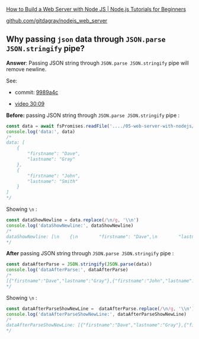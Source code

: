 [How to Build a Web Server with Node JS | Node.js Tutorials for Beginners](https://www.youtube.com/watch?v=3ZAKY-CDKog&list=PL0Zuz27SZ-6PFkIxaJ6Xx_X46avTM1aYw&index=5)

[github.com/gitdagray/nodejs_web_server](https://github.com/gitdagray/nodejs_web_server)



## Why passing  `json` data through `JSON.parse JSON.stringify` pipe?

**Answer**:  Passing JSON string through `JSON.parse JSON.stringify` pipe will remove newline.

See:

- commit: [9989a4c](https://github.com/ApolloTang/tutorial--dave-gray-youtube-nodejs/commit/9989a4ca0aaab76338ceed523f96a9bea6f02d3b#diff-50692ff735a711e925db35dd812406afeab353332822fd2aa5ec39cb5d8c2836R21)

- [video 30:09](https://youtu.be/3ZAKY-CDKog?list=PL0Zuz27SZ-6PFkIxaJ6Xx_X46avTM1aYw&t=1809)



**Before:** passing JSON string through `JSON.parse JSON.stringify` pipe :

```js
const data = await fsPromises.readFile('..../05-web-server-with-nodejs/wf/data/data.json', 'utf8')
console.log('data:', data)
/*
data: [
    {
        "firstname": "Dave",
        "lastname": "Gray"
    },
    {
        "firstname": "John",
        "lastname": "Smith"
    }
]
*/
```

Showing `\n` :

```js
const dataShowNewline = data.replace(/\n/g, '\\n')
console.log('dataShowNewline:', dataShowNewline)
/*
dataShowNewline: [\n    {\n        "firstname": "Dave",\n        "lastname": "Gray"\n    },\n    {\n        "firstname": "John",\n        "lastname": "Smith"\n    }\n]
*/
```

**After** passing JSON string through `JSON.parse JSON.stringify` pipe :

```js
const dataAfterParse = JSON.stringify(JSON.parse(data))
console.log('dataAfterParse:', dataAfterParse)
/*
[{"firstname":"Dave","lastname":"Gray"},{"firstname":"John","lastname":"Smith"}]
*/
```

Showing `\n` :

```js
const dataAfterParseShowNewLine =  dataAfterParse.replace(/\n/g, '\\n')
console.log('dataAfterParseShowNewLine:', dataAfterParseShowNewLine)
/*
dataAfterParseShowNewLine: [{"firstname":"Dave","lastname":"Gray"},{"firstname":"John","lastname":"Smith"}]
*/
```
